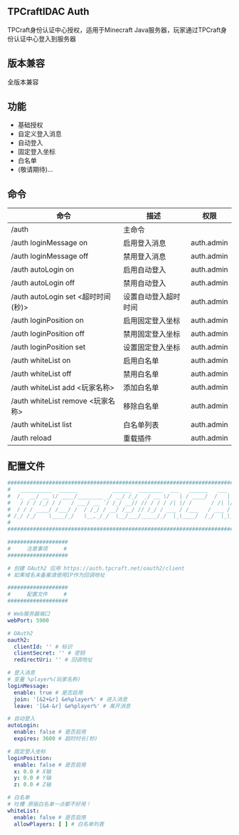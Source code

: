 ## TPCraftIDAC Auth

TPCraft身份认证中心授权，适用于Minecraft Java服务器，玩家通过TPCraft身份认证中心登入到服务器

## 版本兼容

全版本兼容

## 功能

- 基础授权
- 自定义登入消息
- 自动登入
- 固定登入坐标
- 白名单
- (敬请期待)...

## 命令

| 命令                            | 描述         | 权限         |
|-------------------------------|------------|------------|
| /auth                         | 主命令        |            |
| /auth loginMessage on         | 启用登入消息     | auth.admin |
| /auth loginMessage off        | 禁用登入消息     | auth.admin |
| /auth autoLogin on            | 启用自动登入     | auth.admin |
| /auth autoLogin off           | 禁用自动登入     | auth.admin |
| /auth autoLogin set <超时时间(秒)> | 设置自动登入超时时间 | auth.admin |
| /auth loginPosition on        | 启用固定登入坐标   | auth.admin |
| /auth loginPosition off       | 禁用固定登入坐标   | auth.admin |
| /auth loginPosition set       | 设置固定登入坐标   | auth.admin |
| /auth whiteList on            | 启用白名单      | auth.admin |
| /auth whiteList off           | 禁用白名单      | auth.admin |
| /auth whiteList add <玩家名称>    | 添加白名单      | auth.admin |
| /auth whiteList remove <玩家名称> | 移除白名单      | auth.admin |
| /auth whiteList list          | 白名单列表      | auth.admin |
| /auth reload                  | 重载插件       | auth.admin |

## 配置文件

``` yml
########################################################################################
#   __________  ______           ______  ________  ___   ______   ___         __  __   #
#  /_  __/ __ \/ ____/________ _/ __/ /_/  _/ __ \/   | / ____/  /   | __  __/ /_/ /_  #
#   / / / /_/ / /   / ___/ __ `/ /_/ __// // / / / /| |/ /      / /| |/ / / / __/ __ \ #
#  / / / ____/ /___/ /  / /_/ / __/ /__/ // /_/ / ___ / /___   / ___ / /_/ / /_/ / / / #
# /_/ /_/    \____/_/   \__,_/_/  \__/___/_____/_/  |_\____/  /_/  |_\__,_/\__/_/ /_/  #
#                                                                                      #
########################################################################################

###################
#     注意事项     #
###################

# 创建 OAuth2 应用 https://auth.tpcraft.net/oauth2/client
# 如果域名未备案请使用IP作为回调地址

###################
#     配置文件     #
###################

# Web服务器端口
webPort: 5900

# OAuth2
oauth2:
  clientId: '' # 标识
  clientSecret: '' # 密钥
  redirectUri: '' # 回调地址

# 登入消息
# 变量 %player%(玩家名称)
loginMessage:
  enable: true # 是否启用
  join: '[&2+&r] &e%player%' # 进入消息
  leave: '[&4-&r] &e%player%' # 离开消息

# 自动登入
autoLogin:
  enable: false # 是否启用
  expires: 3600 # 超时时长(秒)

# 固定登入坐标
loginPosition:
  enable: false # 是否启用
  x: 0.0 # X轴
  y: 0.0 # Y轴
  z: 0.0 # Z轴

# 白名单
# 吐槽 原版白名单一点都不好用！
whiteList:
  enable: false # 是否启用
  allowPlayers: [ ] # 白名单列表
```